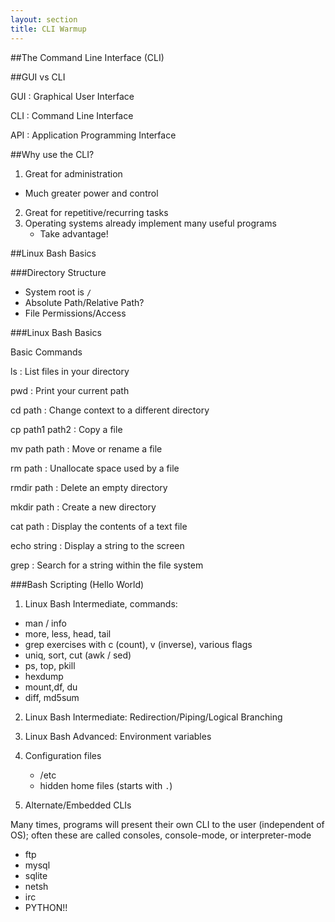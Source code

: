 ```yaml
---
layout: section
title: CLI Warmup
---
```

##The Command Line Interface (CLI)

##GUI vs CLI

GUI
: Graphical User Interface

CLI
: Command Line Interface

API
: Application Programming Interface

##Why use the CLI?

1. Great for administration
  - Much greater power and control
2. Great for repetitive/recurring tasks
3. Operating systems already implement many useful programs
	- Take advantage!

##Linux Bash Basics

###Directory Structure

- System root is `/`
- Absolute Path/Relative Path?
- File Permissions/Access

###Linux Bash Basics

Basic Commands

ls
: List files in your directory

pwd
: Print your current path

cd path
: Change context to a different directory

cp path1 path2
: Copy a file

mv path path
: Move or rename a file

rm path
: Unallocate space used by a file

rmdir path
: Delete an empty directory

mkdir path
: Create a new directory

cat path
: Display the contents of a text file

echo string
: Display a string to the screen

grep
: Search for a string within the file system

###Bash Scripting (Hello World)

1. Linux Bash Intermediate, commands:
 - man / info
 - more, less, head, tail
 - grep exercises with c (count), v (inverse), various flags
 - uniq, sort, cut (awk / sed)
 - ps, top, pkill
 - hexdump
 - mount,df, du
 - diff, md5sum

2. Linux Bash Intermediate: Redirection/Piping/Logical Branching

3. Linux Bash Advanced: Environment variables

4. Configuration files
	- /etc
	- hidden home files (starts with `.`)

5. Alternate/Embedded CLIs

Many times, programs will present their own CLI to the user (independent of OS);
often these are called consoles, console-mode, or interpreter-mode

- ftp
- mysql
- sqlite
- netsh
- irc
- PYTHON!!
